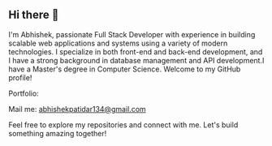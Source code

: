 ## Hi there 👋


I'm Abhishek, passionate Full Stack Developer with experience in building scalable web applications and systems using a variety of modern technologies. I specialize in both front-end and back-end development, and I have a strong background in database management and API development.I have a Master's degree in Computer Science. Welcome to my GitHub profile!

Portfolio: 

Mail me: abhishekpatidar134@gmail.com

Feel free to explore my repositories and connect with me. Let's build something amazing together!
